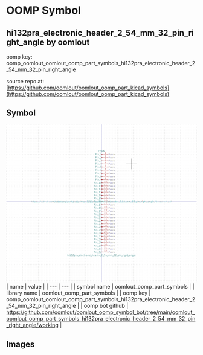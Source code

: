 # OOMP Symbol  
## hi132pra_electronic_header_2_54_mm_32_pin_right_angle  by oomlout  
  
oomp key: oomp_oomlout_oomlout_oomp_part_symbols_hi132pra_electronic_header_2_54_mm_32_pin_right_angle  
  
source repo at: [https://github.com/oomlout/oomlout_oomp_part_kicad_symbols](https://github.com/oomlout/oomlout_oomp_part_kicad_symbols)  
## Symbol  
  
[![working.png](working_600.png)](working.png)  
| name | value | 
| --- | --- | 
| symbol name | oomlout_oomp_part_symbols | 
| library name | oomlout_oomp_part_symbols | 
| oomp key | oomp_oomlout_oomlout_oomp_part_symbols_hi132pra_electronic_header_2_54_mm_32_pin_right_angle | 
| oomp bot github | https://github.com/oomlout/oomlout_oomp_symbol_bot/tree/main/oomlout_oomlout_oomp_part_symbols_hi132pra_electronic_header_2_54_mm_32_pin_right_angle/working | 
## Images  
